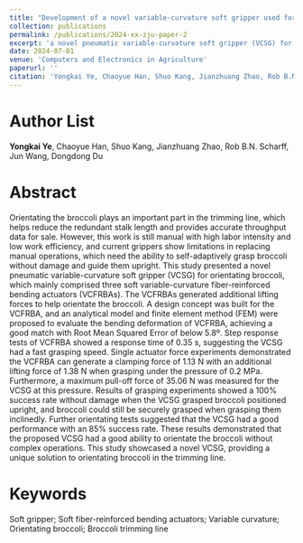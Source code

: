 ```yaml
---
title: "Development of a novel variable-curvature soft gripper used for orientating broccoli in the trimming line (Under Review)"
collection: publications
permalink: /publications/2024-xx-zju-paper-2
excerpt: 'a novel pneumatic variable-curvature soft gripper (VCSG) for orientating broccoli, which mainly comprised three soft variable-curvature fiber-reinforced bending actuators (VCFRBAs).'
date: 2024-07-01
venue: 'Computers and Electronics in Agriculture'
paperurl: ''
citation: 'Yongkai Ye, Chaoyue Han, Shuo Kang, Jianzhuang Zhao, Rob B.N. Scharff, Jun Wang, Dongdong Du, (2024). Development of a novel variable-curvature soft gripper used for orientating broccoli in the trimming line. Computers and Electronics in Agriculture, Under Review.'
---
```


Author List
======
**Yongkai Ye**, Chaoyue Han, Shuo Kang, Jianzhuang Zhao, Rob B.N. Scharff, Jun Wang, Dongdong Du 

Abstract
======
Orientating the broccoli plays an important part in the trimming line, which helps reduce the redundant stalk length and provides accurate throughput data for sale. However, this work is still manual with high labor intensity and low work efficiency, and current grippers show limitations in replacing manual operations, which need the ability to self-adaptively grasp broccoli without damage and guide them upright. This study presented a novel pneumatic variable-curvature soft gripper (VCSG) for orientating broccoli, which mainly comprised three soft variable-curvature fiber-reinforced bending actuators (VCFRBAs). The VCFRBAs generated additional lifting forces to help orientate the broccoli. A design concept was built for the VCFRBA, and an analytical model and finite element method (FEM) were proposed to evaluate the bending deformation of VCFRBA, achieving a good match with Root Mean Squared Error of below 5.8º. Step response tests of VCFRBA showed a response time of 0.35 s, suggesting the VCSG had a fast grasping speed. Single actuator force experiments demonstrated the VCFRBA can generate a clamping force of 1.13 N with an additional lifting force of 1.38 N when grasping under the pressure of 0.2 MPa. Furthermore, a maximum pull-off force of 35.06 N was measured for the VCSG at this pressure. Results of grasping experiments showed a 100% success rate without damage when the VCSG grasped broccoli positioned upright, and broccoli could still be securely grasped when grasping them inclinedly. Further orientating tests suggested that the VCSG had a good performance with an 85% success rate. These results demonstrated that the proposed VCSG had a good ability to orientate the broccoli without complex operations. This study showcased a novel VCSG, providing a unique solution to orientating broccoli in the trimming line.

Keywords
======
Soft gripper; Soft fiber-reinforced bending actuators; Variable curvature; Orientating broccoli; Broccoli trimming line
